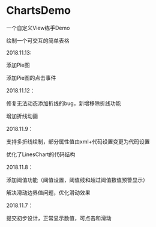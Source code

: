 # ChartsDemo
一个自定义View练手Demo

绘制一个可交互的简单表格


2018.11.13:

添加Pie图

添加Pie图的点击事件

2018.11.12：

修复无法动态添加折线的bug，新增移除折线功能

增加折线动画


2018.11.9：

支持多折线绘制，部分属性值由xml+代码设置变更为代码设置

优化了LinesChart的代码结构

2018.11.8：

添加阈值功能（阈值设置，阈值线和超过阈值数值预警显示）

解决滑动边界值问题，优化滑动效果

2018.11.7：

提交初步设计，正常显示数值，可点击和滑动
